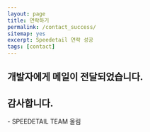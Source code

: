 ```yaml
---
layout: page
title: 연락하기
permalink: /contact_success/
sitemap: yes
excerpt: Speedetail 연락 성공
tags: [contact]
---
```


<h2>개발자에게 메일이 전달되었습니다.</h2>
<h2>감사합니다.</h2>
<p>- SPEEDETAIL TEAM 올림</p>
